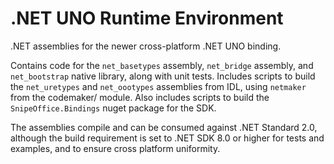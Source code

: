 # .NET UNO Runtime Environment

.NET assemblies for the newer cross-platform .NET UNO binding.

Contains code for the `net_basetypes` assembly, `net_bridge` assembly, and `net_bootstrap` native library, along with unit tests.
Includes scripts to build the `net_uretypes` and `net_oootypes` assemblies from IDL, using `netmaker` from the codemaker/ module.
Also includes scripts to build the `SnipeOffice.Bindings` nuget package for the SDK.

The assemblies compile and can be consumed against .NET Standard 2.0, although the build requirement is set to .NET SDK 8.0 or higher for tests and examples, and to ensure cross platform uniformity.